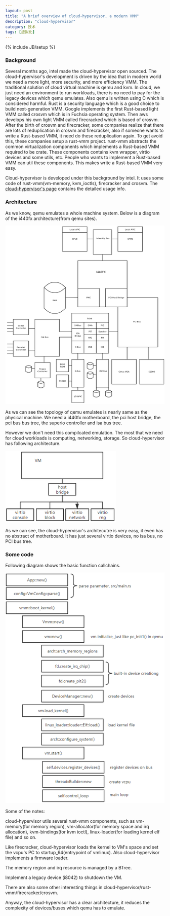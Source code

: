 ```yaml
---
layout: post
title: "A brief overview of cloud-hypervisor, a modern VMM"
description: "cloud-hypervisor"
category: 技术
tags: [虚拟化]
---
```

{% include JB/setup %}


<h3> Background </h3>

Several months ago, intel made the cloud-hypervisor open sourced. The cloud-hypervisor's development is driven by the idea that in modern world we need a more light, more security, and more efficiency VMM. The traditional solution of cloud virtual machine is qemu and kvm. In cloud, we just need an environment to run workloads, there is no need to pay for the legacy devices which qemu emulates. Also qemu is written using C which is considered harmful. Rust is a security language which is a good choice to build next-generation VMM. Google implements the first Rust-based light VMM called crosvm which is in Fuchsia operating system. Then aws develops his own light VMM called firecracked which is based of crosvm. After the birth of crosvm and firecracker, some companies realize that there are lots of reduplication in crosvm and firecracker, also if someone wants to write a Rust-based VMM, it need do these reduplication again. To get avoid this, these companies setup a rust-vmm project. rust-vmm abstracts the common virtualization components which implements a Rust-based VMM required to be crate. These components contains kvm wrapper, virtio devices and some utils, etc. People who wants to implement a Rust-based VMM can util these components. This makes write a Rust-based VMM very easy. 

Cloud-hypervisor is developed under this background by intel. It uses some code of rust-vmm(vm-memory, kvm_ioctls), firecracker and crosvm. The [cloud-hypervisor's page](https://github.com/intel/cloud-hypervisor) contains the detailed usage info.


<h3> Architecture </h3>

As we know, qemu emulates a whole machine system. Below is a diagram of the i440fx architecture(from qemu sites).

![](/assets/img/cloud_hypervisor/1.png)

As we can see the topology of qemu emulates is nearly same as the physical machine. We need a i440fx motherboard, the pci host bridge, the pci bus bus tree, the superio controller and isa bus tree. 

However we don't need this compilcated emulation. The most that we need for cloud workloads is computing, networking, storage. So cloud-hypervisor has following architecture. 

![](/assets/img/cloud_hypervisor/2.png)

As we can see, the cloud-hypervisor's architecutre is very easy, it even has no abstract of motherboard. It has just several virtio devices, no isa bus, no PCI bus tree. 

<h3> Some code </h3>

Following diagram shows the basic function callchains.

![](/assets/img/cloud_hypervisor/3.png)

Some of the notes:

cloud-hypervisor utils several rust-vmm components, such as vm-memory(for memory region), vm-allocator(for memory space and irq allocation), kvm-bindings(for kvm ioctl), linux-loader(for loading kernel elf file) and so on.

Like firecracker, cloud-hypervisor loads the kernel to VM's space and set the vcpu's PC to startup_64(entrypoint of vmlinux). Also cloud-hypervisor implements a firmware loader.

The memory region and irq resource is managed by a BTree.

Implement a legacy device (i8042) to shutdown the VM.

There are also some other interesting things in cloud-hypervisor/rust-vmm/firecracker/crosvm.

Anyway, the cloud-hypervisor has a clear architecture, it reduces the complexity of devices/buses which qemu has to emulate.  


